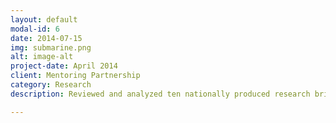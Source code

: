 ```yaml
---
layout: default
modal-id: 6
date: 2014-07-15
img: submarine.png
alt: image-alt
project-date: April 2014
client: Mentoring Partnership
category: Research
description: Reviewed and analyzed ten nationally produced research briefs and presented findings to an audience of mentoring professionals.  Also conducted a small-scale national survey of similar mentoring agencies to determine best use for dissemination of materials and research.

---
```


